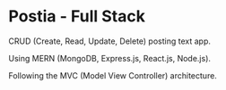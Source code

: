 # Postia - Full Stack

CRUD (Create, Read, Update, Delete) posting text app. 

Using MERN (MongoDB, Express.js, React.js, Node.js).

Following the MVC (Model View Controller) architecture.

